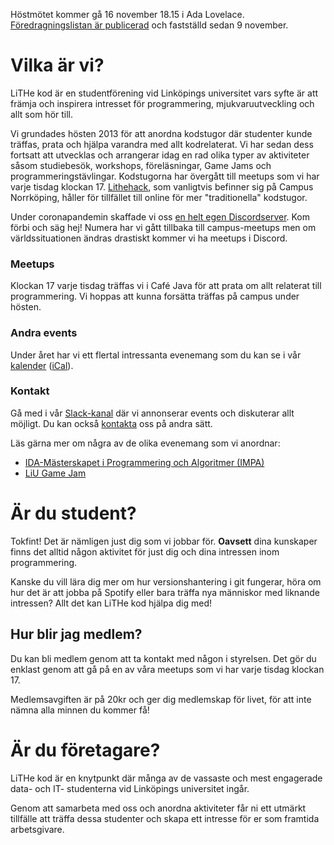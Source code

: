 <div id="important-information">

<p>

Höstmötet kommer gå 16 november 18.15 i Ada Lovelace.
<a href="/meetings/se">Föredragningslistan är publicerad</a> och fastställd
sedan 9 november.

</p>

</div>

# Vilka är vi?

LiTHe kod är en studentförening vid Linköpings universitet vars syfte
är att främja och inspirera intresset för programmering,
mjukvaruutveckling och allt som hör till.

Vi grundades hösten 2013 för att anordna kodstugor där studenter kunde träffas,
prata och hjälpa varandra med allt kodrelaterat. Vi har sedan dess fortsatt att
utvecklas och arrangerar idag en rad olika typer av aktiviteter såsom
studiebesök, workshops, föreläsningar, Game Jams och programmeringstävlingar.
Kodstugorna har övergått till meetups som vi har varje tisdag klockan 17. <a
href="http://lithehack.se/">Lithehack</a>, som vanligtvis befinner sig på Campus
Norrköping, håller för tillfället till online för mer "traditionella" kodstugor.

Under coronapandemin skaffade vi oss <a href="https://discord.gg/UG5YYsN">en
helt egen Discordserver</a>. Kom förbi och säg hej! Numera har vi gått tillbaka
till campus-meetups men om världssituationen ändras drastiskt kommer vi ha
meetups i Discord.

<div id="introduction">
    <div class="intro-card">
        <h3>Meetups</h3>
        <i class="symbol fas fa-mug-hot"></i>
        <p>
            Klockan 17 varje tisdag träffas vi i Café Java för att prata om allt
            relaterat till programmering. Vi hoppas att kunna forsätta träffas
            på campus under hösten.
        </p>
    </div>
    <div class="intro-card">
        <h3>Andra events</h3>
        <i class="symbol fas fa-calendar-day"></i>
        <p>
            Under året har vi ett flertal intressanta evenemang som du kan se i vår <a
            href="https://calendar.google.com/calendar/b/0?cid=bGl0aGVrb2Quc2VfZmE0bXNnbDdxcG1zZG5zNW9jNGZxNDhhZ29AZ3JvdXAuY2FsZW5kYXIuZ29vZ2xlLmNvbQ">kalender</a>
            (<a href="https://calendar.google.com/calendar/ical/lithekod.se_fa4msgl7qpmsdns5oc4fq48ago%40group.calendar.google.com/public/basic.ics">iCal</a>).
        </p>
    </div>
    <div class="intro-card">
        <h3>Kontakt</h3>
        <i class="symbol fab fa-slack"></i>
        <p>
            Gå med i vår <a href="https://lithe-kod.slack.com/">Slack-kanal</a> där vi
            annonserar events och diskuterar allt möjligt.
            Du kan också <a href="/contact/se/">kontakta</a> oss på andra sätt.
        </p>
    </div>
</div>

Läs gärna mer om några av de olika evenemang som vi anordnar:

* [IDA-Mästerskapet i Programmering och Algoritmer (IMPA)](https://www.ida.liu.se/projects/impa/new/)
* [LiU Game Jam](https://lithekod.se/gamejam/se/)

# Är du student?

Tokfint! Det är nämligen just dig som vi jobbar för. **Oavsett** dina
kunskaper finns det alltid någon aktivitet för just dig och dina intressen inom
programmering.

Kanske du vill lära dig mer om hur versionshantering i git fungerar, höra om
hur det är att jobba på Spotify eller bara träffa nya människor med liknande
intressen? Allt det kan LiTHe kod hjälpa dig med!

## Hur blir jag medlem?

Du kan bli medlem genom att ta kontakt med någon i styrelsen. Det gör du
enklast genom att gå på en av våra meetups som vi har varje tisdag klockan 17.

Medlemsavgiften är på 20kr och ger dig medlemskap för livet, för att inte nämna
alla minnen du kommer få!

# Är du företagare?

LiTHe kod är en knytpunkt där många av de vassaste och mest engagerade data-
och IT- studenterna vid Linköpings universitet ingår.

Genom att samarbeta med oss och anordna aktiviteter får ni ett utmärkt
tillfälle att träffa dessa studenter och skapa ett intresse för er som framtida
arbetsgivare.
